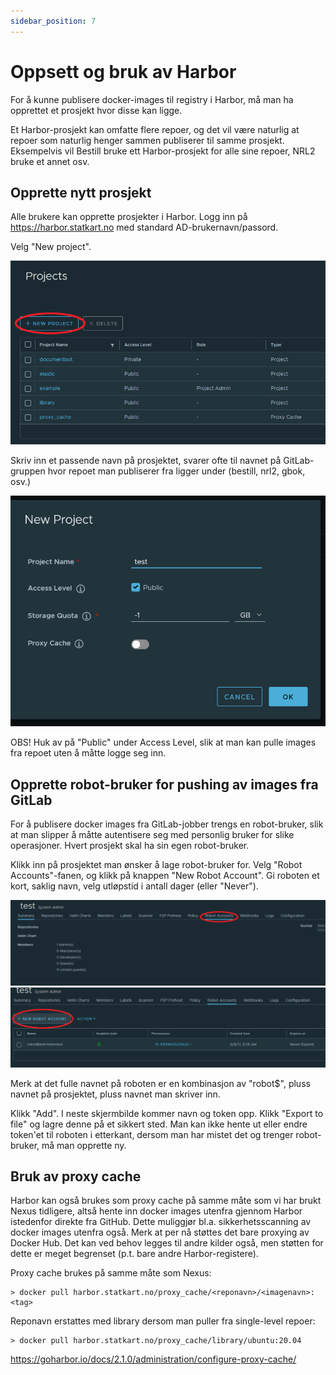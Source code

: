 ```yaml
---
sidebar_position: 7
---
```


# Oppsett og bruk av Harbor

For å kunne publisere docker-images til registry i Harbor, må man ha opprettet
et prosjekt hvor disse kan ligge.

Et Harbor-prosjekt kan omfatte flere repoer, og det vil være naturlig at repoer
som naturlig henger sammen publiserer til samme prosjekt. Eksempelvis vil
Bestill bruke ett Harbor-prosjekt for alle sine repoer, NRL2 bruke et annet osv.


## Opprette nytt prosjekt

Alle brukere kan opprette prosjekter i Harbor. Logg inn på
https://harbor.statkart.no med standard AD-brukernavn/passord.


Velg "New project".

![](img/harbor_new_proj.png)

Skriv inn et passende navn på prosjektet, svarer ofte til navnet på
GitLab-gruppen hvor repoet man publiserer fra ligger under (bestill, nrl2, gbok,
osv.)

![](img/harbor_new_proj_dialog.png)

OBS! Huk av på "Public" under Access Level, slik at man kan pulle images fra repoet uten å måtte logge seg inn.

## Opprette robot-bruker for pushing av images fra GitLab

For å publisere docker images fra GitLab-jobber trengs en robot-bruker, slik at man slipper å måtte autentisere seg med personlig bruker for slike operasjoner. Hvert prosjekt skal ha sin egen robot-bruker.

Klikk inn på prosjektet man ønsker å lage robot-bruker for. Velg "Robot Accounts"-fanen, og klikk på knappen "New Robot Account". Gi roboten et kort, saklig navn, velg utløpstid i antall dager (eller "Never").

![](img/robotaccountsfane.png)
![](img/newrobotaccount.png)

Merk at det fulle navnet på roboten er en kombinasjon av "robot$", pluss navnet på prosjektet, pluss navnet man skriver inn.

Klikk "Add". I neste skjermbilde kommer navn og token opp. Klikk "Export to file" og lagre denne på et sikkert sted. Man kan ikke hente ut eller endre token'et til roboten i etterkant, dersom man har mistet det og trenger robot-bruker, må man opprette ny.

## Bruk av proxy cache


Harbor kan også brukes som proxy cache på samme måte som vi har brukt Nexus tidligere, altså hente inn docker images utenfra gjennom Harbor istedenfor direkte fra GitHub. Dette muliggjør bl.a. sikkerhetsscanning av docker images utenfra også. Merk at per nå støttes det bare proxying av Docker Hub. Det kan ved behov legges til andre kilder også, men støtten for dette er meget begrenset (p.t. bare andre Harbor-registere).

Proxy cache brukes på samme måte som Nexus:

```
> docker pull harbor.statkart.no/proxy_cache/<reponavn>/<imagenavn>:<tag>
```

Reponavn erstattes med library dersom man puller fra single-level repoer:


```
> docker pull harbor.statkart.no/proxy_cache/library/ubuntu:20.04
```

https://goharbor.io/docs/2.1.0/administration/configure-proxy-cache/



